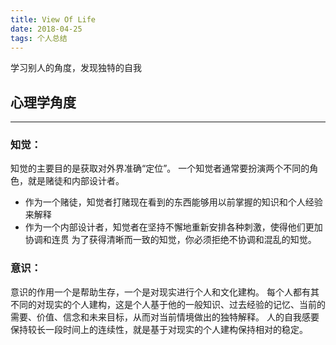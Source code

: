 ```yaml
---
title: View Of Life
date: 2018-04-25
tags: 个人总结
---
```

学习别人的角度，发现独特的自我
 <!-- more -->

## 心理学角度

---

### 知觉：
知觉的主要目的是获取对外界准确“定位”。
一个知觉者通常要扮演两个不同的角色，就是赌徒和内部设计者。
- 作为一个赌徒，知觉者打赌现在看到的东西能够用以前掌握的知识和个人经验来解释
- 作为一个内部设计者，知觉者在坚持不懈地重新安排各种刺激，使得他们更加协调和连贯
为了获得清晰而一致的知觉，你必须拒绝不协调和混乱的知觉。

### 意识：
意识的作用一个是帮助生存，一个是对现实进行个人和文化建构。
每个人都有其不同的对现实的个人建构，这是个人基于他的一般知识、过去经验的记忆、当前的需要、价值、信念和未来目标，从而对当前情境做出的独特解释。
人的自我感要保持较长一段时间上的连续性，就是基于对现实的个人建构保持相对的稳定。
